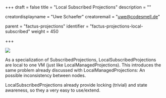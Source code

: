 +++
draft = false
title = "Local Subscribed Projections"
description = ""


creatordisplayname = "Uwe Schaefer"
creatoremail = "uwe@codesmell.de"


parent = "factus-projections"
identifier = "factus-projections-local-subscribed"
weight = 450

+++

![](../ph_ls.png)

As a specialization of SubscribedProjections, LocalSubscribedProjections are local to one VM (just like LocalManagedProjections).
This introduces the same problem already discussed with LocalManagedProjections: An possible inconsistency between nodes.

LocalSubscribedProjections already provide locking (trivial) and state awareness, so they a very easy to use/extend. 
